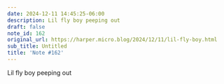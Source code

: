 ```yaml
---
date: 2024-12-11 14:45:25-06:00
description: Lil fly boy peeping out
draft: false
note_id: 162
original_url: https://harper.micro.blog/2024/12/11/lil-fly-boy.html
sub_title: Untitled
title: 'Note #162'
---
```


Lil fly boy peeping out